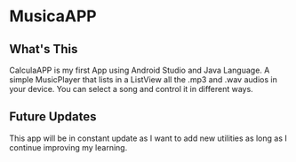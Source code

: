 # MusicaAPP

## What's This
CalculaAPP is my first App using Android Studio and Java Language. A simple MusicPlayer that lists in a ListView all the .mp3 and .wav audios in your device. You can select a song and control it in different ways.

## Future Updates
This app will be in constant update as I want to add new utilities as long as I continue improving my learning.
